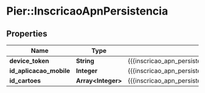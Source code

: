 # Pier::InscricaoApnPersistencia

## Properties
Name | Type | Description | Notes
------------ | ------------- | ------------- | -------------
**device_token** | **String** | {{{inscricao_apn_persistencia_device_token_descricao}}} | [optional] 
**id_aplicacao_mobile** | **Integer** | {{{inscricao_apn_persistencia_id_aplicacao_mobile_descricao}}} | [optional] 
**id_cartoes** | **Array&lt;Integer&gt;** | {{{inscricao_apn_persistencia_id_cartoes_descricao}}} | [optional] 


